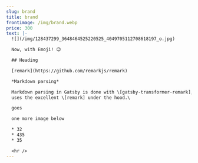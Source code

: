 ```yaml
---
slug: brand
title: brand
frontimage: /img/brand.webp
price: 300
text: |-
  ![](/img/128437299_3648464525220525_4049705112708618197_o.jpg)

  Now, with Emoji! 😉

  ## Heading

  [remark](https://github.com/remarkjs/remark)

  *Markdown parsing*

  Markdown parsing in Gatsby is done with \[gatsby-transformer-remark], which
  uses the excellent \[remark] under the hood.\

  goes

  one more image below

  * 32
  * 435
  * 35

  <hr />
---
```

